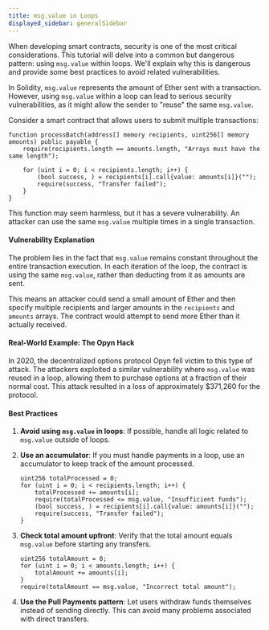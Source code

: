 ```yaml
---
title: msg.value in Loops
displayed_sidebar: generalSidebar
---
```


When developing smart contracts, security is one of the most critical considerations. This tutorial will delve into a common but dangerous pattern: using `msg.value` within loops. We'll explain why this is dangerous and provide some best practices to avoid related vulnerabilities.

In Solidity, `msg.value` represents the amount of Ether sent with a transaction. However, using `msg.value` within a loop can lead to serious security vulnerabilities, as it might allow the sender to "reuse" the same `msg.value`.

Consider a smart contract that allows users to submit multiple transactions:

```solidity
function processBatch(address[] memory recipients, uint256[] memory amounts) public payable {
    require(recipients.length == amounts.length, "Arrays must have the same length");

    for (uint i = 0; i < recipients.length; i++) {
        (bool success, ) = recipients[i].call{value: amounts[i]}("");
        require(success, "Transfer failed");
    }
}
```

This function may seem harmless, but it has a severe vulnerability. An attacker can use the same `msg.value` multiple times in a single transaction.

#### Vulnerability Explanation

The problem lies in the fact that `msg.value` remains constant throughout the entire transaction execution. In each iteration of the loop, the contract is using the same `msg.value`, rather than deducting from it as amounts are sent.

This means an attacker could send a small amount of Ether and then specify multiple recipients and larger amounts in the `recipients` and `amounts` arrays. The contract would attempt to send more Ether than it actually received.

#### Real-World Example: The Opyn Hack

In 2020, the decentralized options protocol Opyn fell victim to this type of attack. The attackers exploited a similar vulnerability where `msg.value` was reused in a loop, allowing them to purchase options at a fraction of their normal cost. This attack resulted in a loss of approximately $371,260 for the protocol.

#### Best Practices

1. **Avoid using `msg.value` in loops**: If possible, handle all logic related to `msg.value` outside of loops.

2. **Use an accumulator**: If you must handle payments in a loop, use an accumulator to keep track of the amount processed.

   ```solidity
   uint256 totalProcessed = 0;
   for (uint i = 0; i < recipients.length; i++) {
       totalProcessed += amounts[i];
       require(totalProcessed <= msg.value, "Insufficient funds");
       (bool success, ) = recipients[i].call{value: amounts[i]}("");
       require(success, "Transfer failed");
   }
   ```

3. **Check total amount upfront**: Verify that the total amount equals `msg.value` before starting any transfers.

   ```solidity
   uint256 totalAmount = 0;
   for (uint i = 0; i < amounts.length; i++) {
       totalAmount += amounts[i];
   }
   require(totalAmount == msg.value, "Incorrect total amount");
   ```

4. **Use the Pull Payments pattern**: Let users withdraw funds themselves instead of sending directly. This can avoid many problems associated with direct transfers.

